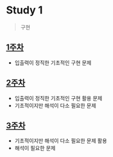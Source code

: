 # Study 1
> 구현

## [1주차](Week01)
* 입출력이 정직한 기초적인 구현 문제

## [2주차](Week02)
* 입출력이 정직한 기초적인 구현 활용 문제
* 기초적이지만 해석이 다소 필요한 문제

## [3주차](Week03)
* 기초적이지만 해석이 다소 필요한 문제 활용
* 해석이 필요한 문제